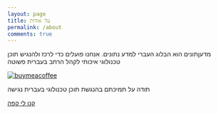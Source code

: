 ```yaml
---
layout: page
title: על אודות
permalink: /about
comments: true
---
```


<div class="row justify-content-between">
<div class="col-md-8 pr-5">

<p>מדעןתונים הוא הבלוג העברי למדע נתונים. אנחנו פועלים כדי לרכז ולהנגיש תוכן טכנולוגי איכותי לקהל הרחב בעברית פשוטה</p>

<!-- <p class="mb-5"><img class="shadow-lg" src="{{site.baseurl}}/assets/images/mediumish-jekyll-template.png" alt="jekyll template mediumish" /></p> -->




</div>

<div class="col-md-4">

<div class="sticky-top sticky-top-80">
<!-- <h5>קנו לי קפה</h5> -->
<a target="_blank" href="https://www.buymeacoffee.com/madantunim">
  <img src="https://www.buymeacoffee.com/library/content/images/2020/09/logo_black--1-.png" alt="buymeacoffee"> 
  </a>
  
<p>תודה על תמיכתם בהנגשת תוכן טכנולוגי בעברית נגישה</p>

<a target="_blank" href="https://www.buymeacoffee.com/madantunim" class="btn btn-danger">קנו לי קפה</a> 

</div>
</div>
</div>
